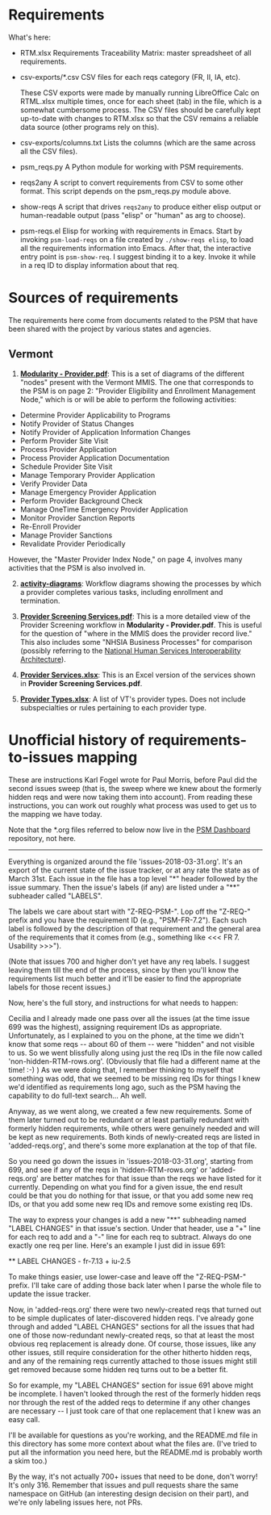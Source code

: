 # Requirements

What's here:

* RTM.xlsx
  Requirements Traceability Matrix: master spreadsheet of all requirements.

* csv-exports/*.csv
  CSV files for each reqs category (FR, II, IA, etc).

  These CSV exports were made by manually running LibreOffice Calc on
  RTML.xlsx multiple times, once for each sheet (tab) in the file,
  which is a somewhat cumbersome process.  The CSV files should be
  carefully kept up-to-date with changes to RTM.xlsx so that the CSV
  remains a reliable data source (other programs rely on this).

* csv-exports/columns.txt
  Lists the columns (which are the same across all the CSV files).

* psm_reqs.py
  A Python module for working with PSM requirements.

* reqs2any
  A script to convert requirements from CSV to some other format.
  This script depends on the psm_reqs.py module above.

* show-reqs
  A script that drives `reqs2any` to produce either elisp output or
  human-readable output (pass "elisp" or "human" as arg to choose).

* psm-reqs.el
  Elisp for working with requirements in Emacs.  Start by invoking
  `psm-load-reqs` on a file created by `./show-reqs elisp`, to load
  all the requirements information into Emacs.  After that, the
  interactive entry point is `psm-show-req`.  I suggest binding it to
  a key.  Invoke it while in a req ID to display information about
  that req.

# Sources of requirements

The requirements here come from documents related to the PSM that have
been shared with the project by various states and agencies.

## Vermont

1. [__Modularity - Provider.pdf__](VT/Modularity%20-%20Provider.pdf): This
is a set of diagrams of the different "nodes" present with the Vermont
MMIS.  The one that corresponds to the PSM is on page 2: "Provider
Eligibility and Enrollment Management Node," which is or will be able to
perform the following activities:

- Determine Provider Applicability to Programs
- Notify Provider of Status Changes
- Notify Provider of Application Information Changes
- Perform Provider Site Visit
- Process Provider Application
- Process Provider Application Documentation
- Schedule Provider Site Visit
- Manage Temporary Provider Application
- Verify Provider Data
- Manage Emergency Provider Application
- Perform Provider Background Check
- Manage OneTime Emergency Provider Application
- Monitor Provider Sanction Reports
- Re-Enroll Provider
- Manage Provider Sanctions
- Revalidate Provider Periodically

However, the "Master Provider Index Node," on page 4, involves many
activities that the PSM is also involved in.

2. [__activity-diagrams__](VT/activity-diagrams): Workflow diagrams
showing the processes by which a provider completes various tasks,
including enrollment and termination.

3. [__Provider Screening
Services.pdf__](VT/Provider%20Screening%20Services.pdf): This is a more
detailed view of the Provider Screening workflow in __Modularity -
Provider.pdf__.  This is useful for the question of "where in the MMIS
does the provider record live."  This also includes some "NHSIA Business
Processes" for comparison (possibly referring to the [National Human
Services Interoperability
Architecture](https://www.acf.hhs.gov/nhsia-definition)).

4. [__Provider Services.xlsx__](VT/Provider%20Services.xlsx): This is an
Excel version of the services shown in __Provider Screening
Services.pdf__.

5. [__Provider Types.xlsx__](VT/Provider%20Types.xlsx): A list of VT's
provider types.  Does not include subspecialties or rules pertaining to
each provider type.

# Unofficial history of requirements-to-issues mapping

These are instructions Karl Fogel wrote for Paul Morris, before Paul
did the second issues sweep (that is, the sweep where we knew about
the formerly hidden reqs and were now taking them into account).  From
reading these instructions, you can work out roughly what process was
used to get us to the mapping we have today.

Note that the *.org files referred to below now live in
the [PSM Dashboard](https://github.com/solutionguidance/psm-dashboard)
repository, not here.

-----

Everything is organized around the file 'issues-2018-03-31.org'.  It's
an export of the current state of the issue tracker, or at any rate
the state as of March 31st.  Each issue in the file has a top level
"*" header followed by the issue summary.  Then the issue's labels (if
any) are listed under a "**" subheader called "LABELS".

The labels we care about start with "Z-REQ-PSM-".  Lop off the
"Z-REQ-" prefix and you have the requirement ID (e.g., "PSM-FR-7.2").
Each such label is followed by the description of that requirement and
the general area of the requirements that it comes from (e.g.,
something like <<< FR 7. Usability >>>").

(Note that issues 700 and higher don't yet have any req labels.  I
suggest leaving them till the end of the process, since by then you'll
know the requirements list much better and it'll be easier to find the
appropriate labels for those recent issues.)

Now, here's the full story, and instructions for what needs to happen:

Cecilia and I already made one pass over all the issues (at the time
issue 699 was the highest), assigning requirement IDs as appropriate.
Unfortunately, as I explained to you on the phone, at the time we
didn't know that some reqs -- about 60 of them -- were "hidden" and
not visible to us.  So we went blissfully along using just the req IDs
in the file now called 'non-hidden-RTM-rows.org'.  (Obviously that
file had a different name at the time! :-) ) As we were doing that, I
remember thinking to myself that something was odd, that we seemed to
be missing req IDs for things I knew we'd identified as requirements
long ago, such as the PSM having the capability to do full-text
search... Ah well.

Anyway, as we went along, we created a few new requirements.  Some of
them later turned out to be redundant or at least partially redundant
with formerly hidden requirements, while others were genuinely needed
and will be kept as new requirements.  Both kinds of newly-created
reqs are listed in 'added-reqs.org', and there's some more explanation
at the top of that file.

So you need go down the issues in 'issues-2018-03-31.org', starting
from 699, and see if any of the reqs in 'hidden-RTM-rows.org' or
'added-reqs.org' are better matches for that issue than the reqs we
have listed for it currently.  Depending on what you find for a given
issue, the end result could be that you do nothing for that issue, or
that you add some new req IDs, or that you add some new req IDs and
remove some existing req IDs.

The way to express your changes is add a new "**" subheading named
"LABEL CHANGES" in that issue's section.  Under that header, use a "+"
line for each req to add and a "-" line for each req to subtract.
Always do one exactly one req per line.  Here's an example I just did
in issue 691:

  ** LABEL CHANGES
     - fr-7.13
     + iu-2.5

To make things easier, use lower-case and leave off the "Z-REQ-PSM-"
prefix.  I'll take care of adding those back later when I parse the
whole file to update the issue tracker.

Now, in 'added-reqs.org' there were two newly-created reqs that turned
out to be simple duplicates of later-discovered hidden reqs.  I've
already gone through and added "LABEL CHANGES" sections for all the
issues that had one of those now-redundant newly-created reqs, so that
at least the most obvious req replacement is already done.  Of course,
those issues, like any other issues, still require consideration for
the other hitherto hidden reqs, and any of the remaining reqs
currently attached to those issues might still get removed because
some hidden req turns out to be a better fit.

So for example, my "LABEL CHANGES" section for issue 691 above might
be incomplete.  I haven't looked through the rest of the formerly
hidden reqs nor through the rest of the added reqs to determine if any
other changes are necessary -- I  just took care of that one
replacement that I knew was an easy call.

I'll be available for questions as you're working, and the README.md
file in this directory has some more context about what the files
are.  (I've tried to put all the information you need here, but the
README.md is probably worth a skim too.)

By the way, it's not actually 700+ issues that need to be done, don't
worry!  It's only 316.  Remember that issues and pull requests share
the same namespace on GitHub (an interesting design decision on their
part), and we're only labeling issues here, not PRs.
